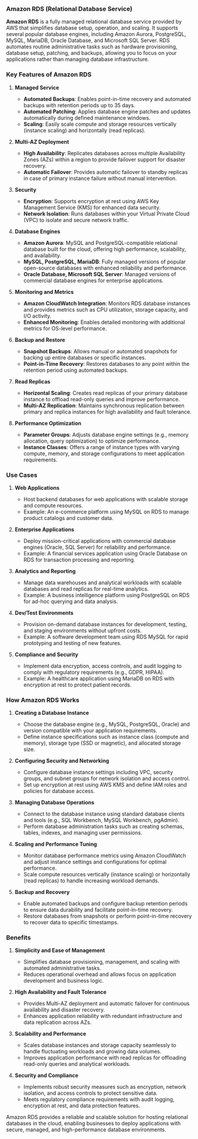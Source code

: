 ### Amazon RDS (Relational Database Service)

**Amazon RDS** is a fully managed relational database service provided by AWS that simplifies database setup, operation, and scaling. It supports several popular database engines, including Amazon Aurora, PostgreSQL, MySQL, MariaDB, Oracle Database, and Microsoft SQL Server. RDS automates routine administrative tasks such as hardware provisioning, database setup, patching, and backups, allowing you to focus on your applications rather than managing database infrastructure.

### Key Features of Amazon RDS

1. **Managed Service**
   - **Automated Backups**: Enables point-in-time recovery and automated backups with retention periods up to 35 days.
   - **Automated Patching**: Applies database engine patches and updates automatically during defined maintenance windows.
   - **Scaling**: Easily scale compute and storage resources vertically (instance scaling) and horizontally (read replicas).

2. **Multi-AZ Deployment**
   - **High Availability**: Replicates databases across multiple Availability Zones (AZs) within a region to provide failover support for disaster recovery.
   - **Automatic Failover**: Provides automatic failover to standby replicas in case of primary instance failure without manual intervention.

3. **Security**
   - **Encryption**: Supports encryption at rest using AWS Key Management Service (KMS) for enhanced data security.
   - **Network Isolation**: Runs databases within your Virtual Private Cloud (VPC) to isolate and secure network traffic.

4. **Database Engines**
   - **Amazon Aurora**: MySQL and PostgreSQL-compatible relational database built for the cloud, offering high performance, scalability, and availability.
   - **MySQL, PostgreSQL, MariaDB**: Fully managed versions of popular open-source databases with enhanced reliability and performance.
   - **Oracle Database, Microsoft SQL Server**: Managed versions of commercial database engines for enterprise applications.

5. **Monitoring and Metrics**
   - **Amazon CloudWatch Integration**: Monitors RDS database instances and provides metrics such as CPU utilization, storage capacity, and I/O activity.
   - **Enhanced Monitoring**: Enables detailed monitoring with additional metrics for OS-level performance.

6. **Backup and Restore**
   - **Snapshot Backups**: Allows manual or automated snapshots for backing up entire databases or specific instances.
   - **Point-in-Time Recovery**: Restores databases to any point within the retention period using automated backups.

7. **Read Replicas**
   - **Horizontal Scaling**: Creates read replicas of your primary database instance to offload read-only queries and improve performance.
   - **Multi-AZ Replication**: Maintains synchronous replication between primary and replica instances for high availability and fault tolerance.

8. **Performance Optimization**
   - **Parameter Groups**: Adjusts database engine settings (e.g., memory allocation, query optimization) to optimize performance.
   - **Instance Classes**: Offers a range of instance types with varying compute, memory, and storage configurations to meet application requirements.

### Use Cases

1. **Web Applications**
   - Host backend databases for web applications with scalable storage and compute resources.
   - Example: An e-commerce platform using MySQL on RDS to manage product catalogs and customer data.

2. **Enterprise Applications**
   - Deploy mission-critical applications with commercial database engines (Oracle, SQL Server) for reliability and performance.
   - Example: A financial services application using Oracle Database on RDS for transaction processing and reporting.

3. **Analytics and Reporting**
   - Manage data warehouses and analytical workloads with scalable databases and read replicas for real-time analytics.
   - Example: A business intelligence platform using PostgreSQL on RDS for ad-hoc querying and data analysis.

4. **Dev/Test Environments**
   - Provision on-demand database instances for development, testing, and staging environments without upfront costs.
   - Example: A software development team using RDS MySQL for rapid prototyping and testing of new features.

5. **Compliance and Security**
   - Implement data encryption, access controls, and audit logging to comply with regulatory requirements (e.g., GDPR, HIPAA).
   - Example: A healthcare application using MariaDB on RDS with encryption at rest to protect patient records.

### How Amazon RDS Works

1. **Creating a Database Instance**
   - Choose the database engine (e.g., MySQL, PostgreSQL, Oracle) and version compatible with your application requirements.
   - Define instance specifications such as instance class (compute and memory), storage type (SSD or magnetic), and allocated storage size.

2. **Configuring Security and Networking**
   - Configure database instance settings including VPC, security groups, and subnet groups for network isolation and access control.
   - Set up encryption at rest using AWS KMS and define IAM roles and policies for database access.

3. **Managing Database Operations**
   - Connect to the database instance using standard database clients and tools (e.g., SQL Workbench, MySQL Workbench, pgAdmin).
   - Perform database administration tasks such as creating schemas, tables, indexes, and managing user permissions.

4. **Scaling and Performance Tuning**
   - Monitor database performance metrics using Amazon CloudWatch and adjust instance settings and configurations for optimal performance.
   - Scale compute resources vertically (instance scaling) or horizontally (read replicas) to handle increasing workload demands.

5. **Backup and Recovery**
   - Enable automated backups and configure backup retention periods to ensure data durability and facilitate point-in-time recovery.
   - Restore databases from snapshots or perform point-in-time recovery to recover data to specific timestamps.

### Benefits

1. **Simplicity and Ease of Management**
   - Simplifies database provisioning, management, and scaling with automated administrative tasks.
   - Reduces operational overhead and allows focus on application development and business logic.

2. **High Availability and Fault Tolerance**
   - Provides Multi-AZ deployment and automatic failover for continuous availability and disaster recovery.
   - Enhances application reliability with redundant infrastructure and data replication across AZs.

3. **Scalability and Performance**
   - Scales database instances and storage capacity seamlessly to handle fluctuating workloads and growing data volumes.
   - Improves application performance with read replicas for offloading read-only queries and analytical workloads.

4. **Security and Compliance**
   - Implements robust security measures such as encryption, network isolation, and access controls to protect sensitive data.
   - Meets regulatory compliance requirements with audit logging, encryption at rest, and data protection features.

Amazon RDS provides a reliable and scalable solution for hosting relational databases in the cloud, enabling businesses to deploy applications with secure, managed, and high-performance database environments.